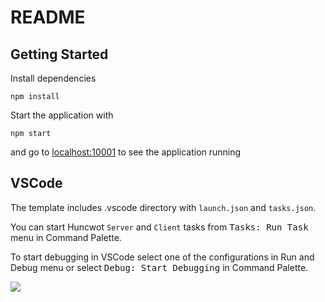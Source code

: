 # README

## Getting Started

Install dependencies

``` 
npm install
```

Start the application with

```
npm start
```

and go to [localhost:10001](http://localhost:10001) to see the application running

## VSCode

The template includes .vscode directory with `launch.json` and `tasks.json`.

You can start Huncwot `Server` and `Client` tasks from <kbd>Tasks: Run Task</kbd> menu in Command Palette.

To start debugging in VSCode select one of the configurations in Run and Debug menu or select <kbd>Debug: Start Debugging</kbd> in Command Palette.

![](https://user-images.githubusercontent.com/200613/75420768-06c80080-5939-11ea-9824-716baa286bb7.gif)
